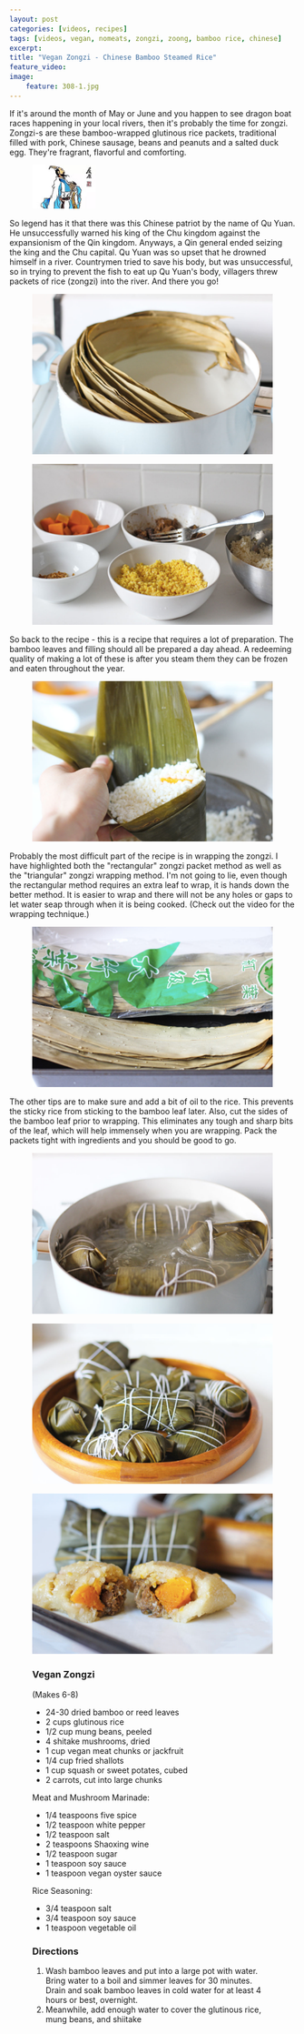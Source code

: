 ```yaml
---
layout: post
categories: [videos, recipes]
tags: [videos, vegan, nomeats, zongzi, zoong, bamboo rice, chinese]
excerpt: 
title: "Vegan Zongzi - Chinese Bamboo Steamed Rice"
feature_video: 
image:
    feature: 308-1.jpg
---
```


If it's around the month of May or June and you happen to see dragon boat races happening in your local rivers, then it's probably the time for zongzi.  Zongzi-s are these bamboo-wrapped glutinous rice packets, traditional filled with pork, Chinese sausage, beans and peanuts and a salted duck egg.  They're fragrant, flavorful and comforting.

<figure>
    <img src="/images/308-9.jpg">
</figure> 

So legend has it that there was this Chinese patriot by the name of Qu Yuan.  He unsuccessfully warned his king of the Chu kingdom against the expansionism of the Qin kingdom.  Anyways, a Qin general ended seizing the king and the Chu capital.  Qu Yuan was so upset that he drowned himself in a river.  Countrymen tried to save his body, but was unsuccessful, so in trying to prevent the fish to eat up Qu Yuan's body, villagers threw packets of rice (zongzi) into the river.  And there you go!

<figure>
    <img src="/images/308-3.jpg">
</figure> 

<figure>
    <img src="/images/308-4.jpg">
</figure> 

So back to the recipe - this is a recipe that requires a lot of preparation.  The bamboo leaves and filling should all be prepared a day ahead.  A redeeming quality of making  a lot of these is after you steam them they can be frozen and eaten throughout the year.

<figure>
    <img src="/images/308-5.jpg">
</figure> 

Probably the most difficult part of the recipe is in wrapping the zongzi.  I have highlighted both the "rectangular" zongzi packet method as well as the "triangular" zongzi wrapping method.  I'm not going to lie, even though the rectangular method requires an extra leaf to wrap, it is hands down the better method.  It is easier to wrap and there will not be any holes or gaps to let water seap through when it is being cooked.  (Check out the video for the wrapping technique.)

<figure>
    <img src="/images/308-2.jpg">
</figure> 

The other tips are to make sure and add a bit of oil to the rice.  This prevents the sticky rice from sticking to the bamboo leaf later.  Also, cut the sides of the bamboo leaf prior to wrapping.  This eliminates any tough and sharp bits of the leaf, which will help immensely when you are wrapping.  Pack the packets tight with ingredients and you should be good to go.

<figure>
    <img src="/images/308-7.jpg">
</figure> 

<figure>
    <img src="/images/308-6.jpg">
</figure> 

<figure>
    <img src="/images/308-8.jpg">
</figure> 


<figure class="ingredients" markdown="1">

### Vegan Zongzi

(Makes 6-8)

- 24-30 dried bamboo or reed leaves
- 2 cups glutinous rice
- 1/2 cup mung beans, peeled
- 4 shitake mushrooms, dried
- 1 cup vegan meat chunks or jackfruit
- 1/4 cup fried shallots
- 1 cup squash or sweet potates, cubed
- 2 carrots, cut into large chunks

Meat and Mushroom Marinade:

- 1/4 teaspoons five spice
- 1/2 teaspoon white pepper
- 1/2 teaspoon salt
- 2 teaspoons Shaoxing wine
- 1/2 teaspoon sugar
- 1 teaspoon soy sauce
- 1 teaspoon vegan oyster sauce

Rice Seasoning:

- 3/4 teaspoon salt
- 3/4 teaspoon soy sauce
- 1 teaspoon vegetable oil


</figure>

<figure class="directions" markdown="1">

### Directions

1. Wash bamboo leaves and put into a large pot with water.  Bring water to a boil and simmer leaves for 30 minutes.  Drain and soak bamboo leaves in cold water for at least 4 hours or best, overnight.
2. Meanwhile, add enough water to cover the glutinous rice, mung beans, and shiitake

</figure>